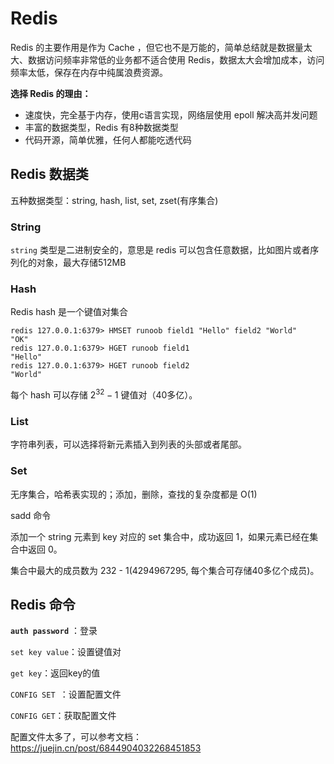 # Redis

Redis 的主要作用是作为 Cache ，但它也不是万能的，简单总结就是数据量太大、数据访问频率非常低的业务都不适合使用 Redis，数据太大会增加成本，访问频率太低，保存在内存中纯属浪费资源。

**选择 Redis 的理由：**

- 速度快，完全基于内存，使用c语言实现，网络层使用 epoll 解决高并发问题
- 丰富的数据类型，Redis 有8种数据类型
- 代码开源，简单优雅，任何人都能吃透代码

## Redis 数据类

五种数据类型：string, hash, list, set, zset(有序集合)

### String

`string` 类型是二进制安全的，意思是 redis 可以包含任意数据，比如图片或者序列化的对象，最大存储512MB



### Hash

Redis hash 是一个键值对集合

```shell
redis 127.0.0.1:6379> HMSET runoob field1 "Hello" field2 "World"
"OK"
redis 127.0.0.1:6379> HGET runoob field1
"Hello"
redis 127.0.0.1:6379> HGET runoob field2
"World"

```

每个 hash 可以存储 $2^{32} -1$ 键值对（40多亿）。



### List

字符串列表，可以选择将新元素插入到列表的头部或者尾部。



### Set

无序集合，哈希表实现的；添加，删除，查找的复杂度都是 O(1)

sadd 命令

添加一个 string 元素到 key 对应的 set 集合中，成功返回 1，如果元素已经在集合中返回 0。

集合中最大的成员数为 232 - 1(4294967295, 每个集合可存储40多亿个成员)。

## Redis 命令

**`auth password`** ：登录

`set key value`：设置键值对

`get key`：返回key的值  

`CONFIG SET `：设置配置文件

`CONFIG GET`：获取配置文件

配置文件太多了，可以参考文档：https://juejin.cn/post/6844904032268451853

